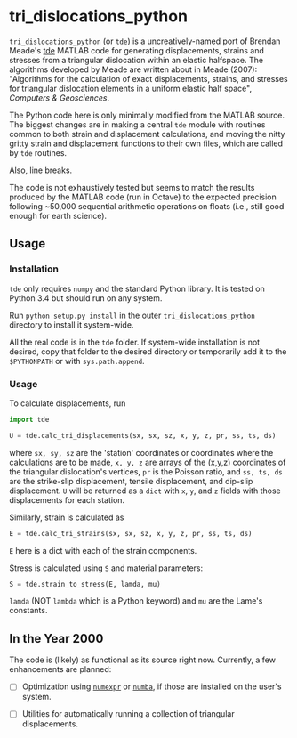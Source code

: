 # tri_dislocations_python

`tri_dislocations_python` (or `tde`) is a uncreatively-named port of Brendan
Meade's [tde][tde_bjm] MATLAB code for generating displacements, strains and
stresses from a triangular dislocation within an elastic halfspace. The
algorithms developed by Meade are written about in Meade (2007): "Algorithms
for the calculation of exact displacements, strains, and stresses for
triangular dislocation elements in a uniform elastic half space", *Computers &
Geosciences*.

The Python code here is only minimally modified from the MATLAB source. The
biggest changes are in making a central `tde` module with routines common
to both strain and displacement calculations, and moving the nitty gritty
strain and displacement functions to their own files, which are called by
`tde` routines.

Also, line breaks.

The code is not exhaustively tested but seems to match the results produced by
the MATLAB code (run in Octave) to the expected precision following ~50,000
sequential arithmetic operations on floats (i.e., still good enough for earth
science).


## Usage

### Installation

`tde` only requires `numpy` and the standard Python library. It is tested on
Python 3.4 but should run on any system.

Run `python setup.py install` in the outer `tri_dislocations_python` directory
to install it system-wide. 

All the real code is in the `tde` folder. If system-wide installation is not
desired, copy that folder to the desired directory or temporarily add it to
the `$PYTHONPATH` or with `sys.path.append`.


### Usage

To calculate displacements, run
```python
import tde

U = tde.calc_tri_displacements(sx, sx, sz, x, y, z, pr, ss, ts, ds)
```
where `sx, sy, sz` are the 'station' coordinates or coordinates where the
calculations are to be made, `x, y, z` are arrays of the (x,y,z) coordinates
of the triangular dislocation's vertices, `pr` is the Poisson ratio, and
`ss, ts, ds` are the strike-slip displacement, tensile displacement, and
dip-slip displacement. `U` will be returned as a `dict` with `x`, `y`, and `z`
fields with those displacements for each station.

Similarly, strain is calculated as
```python
E = tde.calc_tri_strains(sx, sx, sz, x, y, z, pr, ss, ts, ds)
```
`E` here is a dict with each of the strain components.

Stress is calculated using `S` and material parameters:
```python
S = tde.strain_to_stress(E, lamda, mu)
```
`lamda` (NOT `lambda` which is a Python keyword) and `mu` are the Lame's
constants.


## In the Year 2000

The code is (likely) as functional as its source right now. Currently, a few
enhancements are planned:

- [ ] Optimization using [`numexpr`][numexpr] or [`numba`][numba], if those are
      installed on the user's system.

- [ ] Utilities for automatically running a collection of triangular
      displacements.


[tde_bjm]: https://github.com/brendanjmeade/tde
[numexpr]: https://github.com/pydata/numexpr
[numba]: http://numba.pydata.org/
